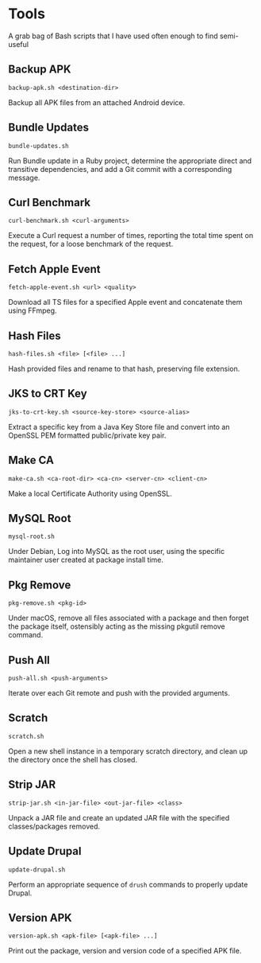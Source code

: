 # Tools

A grab bag of Bash scripts that I have used often enough to find semi-useful

## Backup APK

    backup-apk.sh <destination-dir>

Backup all APK files from an attached Android device.

## Bundle Updates

    bundle-updates.sh

Run Bundle update in a Ruby project, determine the appropriate direct and transitive dependencies, and add a Git commit with a corresponding message.

## Curl Benchmark

    curl-benchmark.sh <curl-arguments>

Execute a Curl request a number of times, reporting the total time spent on the request, for a loose benchmark of the request.

## Fetch Apple Event

    fetch-apple-event.sh <url> <quality>

Download all TS files for a specified Apple event and concatenate them using FFmpeg.

## Hash Files

    hash-files.sh <file> [<file> ...]

Hash provided files and rename to that hash, preserving file extension.

## JKS to CRT Key

    jks-to-crt-key.sh <source-key-store> <source-alias>

Extract a specific key from a Java Key Store file and convert into an OpenSSL PEM formatted public/private key pair.

## Make CA

    make-ca.sh <ca-root-dir> <ca-cn> <server-cn> <client-cn>

Make a local Certificate Authority using OpenSSL.

## MySQL Root

    mysql-root.sh

Under Debian, Log into MySQL as the root user, using the specific maintainer user created at package install time.

## Pkg Remove

    pkg-remove.sh <pkg-id>

Under macOS, remove all files associated with a package and then forget the package itself, ostensibly acting as the missing pkgutil remove command.

## Push All

    push-all.sh <push-arguments>

Iterate over each Git remote and push with the provided arguments.

## Scratch

    scratch.sh

Open a new shell instance in a temporary scratch directory, and clean up the directory once the shell has closed.

## Strip JAR

    strip-jar.sh <in-jar-file> <out-jar-file> <class>

Unpack a JAR file and create an updated JAR file with the specified classes/packages removed.

## Update Drupal

    update-drupal.sh

Perform an appropriate sequence of `drush` commands to properly update Drupal.

## Version APK

    version-apk.sh <apk-file> [<apk-file> ...]

Print out the package, version and version code of a specified APK file.
